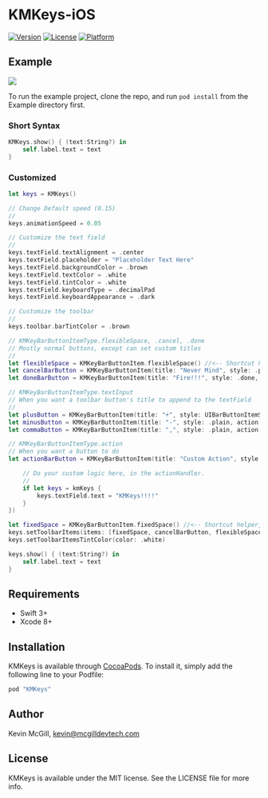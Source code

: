 # KMKeys-iOS

[![Version](https://img.shields.io/cocoapods/v/KMKeys.svg?style=flat)](http://cocoapods.org/pods/KMKeys)
[![License](https://img.shields.io/cocoapods/l/KMKeys.svg?style=flat)](http://cocoapods.org/pods/KMKeys)
[![Platform](https://img.shields.io/cocoapods/p/KMKeys.svg?style=flat)](http://cocoapods.org/pods/KMKeys)

## Example

![](http://mcgilldevtech.com/img/github/kmkeys/demo1.gif)

To run the example project, clone the repo, and run `pod install` from the Example directory first.

### Short Syntax
```swift
KMKeys.show() { (text:String?) in
    self.label.text = text
}
```

### Customized
```swift
let keys = KMKeys()

// Change Default speed (0.15)
//
keys.animationSpeed = 0.05

// Customize the text field
//
keys.textField.textAlignment = .center
keys.textField.placeholder = "Placeholder Text Here"
keys.textField.backgroundColor = .brown
keys.textField.textColor = .white
keys.textField.tintColor = .white
keys.textField.keyboardType = .decimalPad
keys.textField.keyboardAppearance = .dark

// Customize the toolbar
//
keys.toolbar.barTintColor = .brown

// KMKeyBarButtonItemType.flexibleSpace, .cancel, .done
// Mostly normal buttons, except can set custom titles
//
let flexibleSpace = KMKeyBarButtonItem.flexibleSpace() //<-- Shortcut helper
let cancelBarButton = KMKeyBarButtonItem(title: "Never Mind", style: .plain, action: .cancel, kmKeys: keys)
let doneBarButton = KMKeyBarButtonItem(title: "Fire!!!", style: .done, action: .done, kmKeys: keys)

// KMKeyBarButtonItemType.textInput
// When you want a toolbar button's title to append to the textField
//
let plusButton = KMKeyBarButtonItem(title: "+", style: UIBarButtonItemStyle.plain, action: KMKeyBarButtonItemType.textInput, kmKeys: keys)
let minusButton = KMKeyBarButtonItem(title: "-", style: .plain, action: .textInput, kmKeys: keys)
let commaButton = KMKeyBarButtonItem(title: ",", style: .plain, action: .textInput, kmKeys: keys)

// KMKeyBarButtonItemType.action
// When you want a button to do
let actionBarButton = KMKeyBarButtonItem(title: "Custom Action", style: .plain, action: KMKeyBarButtonItemType.action, kmKeys: keys, actionHandler: { (_ kmKeys:KMKeys?) in

    // Do your custom logic here, in the actionHandler.
    //
    if let keys = kmKeys {
        keys.textField.text = "KMKeys!!!!"
    }
})

let fixedSpace = KMKeyBarButtonItem.fixedSpace() //<-- Shortcut helper, by default size is 2% of window width or 5 if window is nil
keys.setToolbarItems(items: [fixedSpace, cancelBarButton, flexibleSpace, plusButton, commaButton, minusButton, actionBarButton, flexibleSpace, doneBarButton, fixedSpace])
keys.setToolbarItemsTintColor(color: .white)

keys.show() { (text:String?) in
    self.label.text = text
}
```

## Requirements
- Swift 3+
- Xcode 8+

## Installation

KMKeys is available through [CocoaPods](http://cocoapods.org). To install
it, simply add the following line to your Podfile:

```ruby
pod "KMKeys"
```

## Author

Kevin McGill, kevin@mcgilldevtech.com

## License

KMKeys is available under the MIT license. See the LICENSE file for more info.
